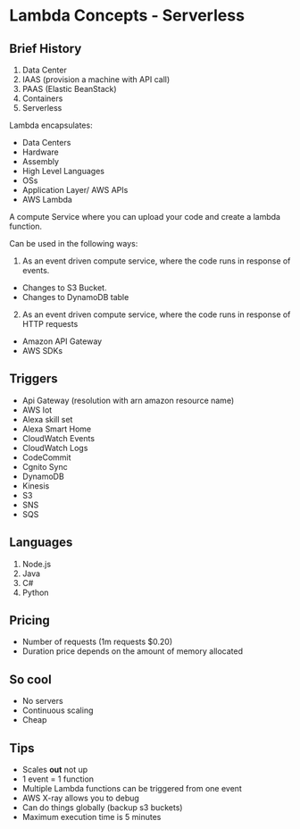 # Lambda Concepts - Serverless

## Brief History

1.  Data Center
2.  IAAS (provision a machine with API call)
3.  PAAS (Elastic BeanStack)
4.  Containers
5.  Serverless

Lambda encapsulates:

- Data Centers
- Hardware
- Assembly
- High Level Languages
- OSs
- Application Layer/ AWS APIs
- AWS Lambda

A compute Service where you can upload your code and create a lambda function.

Can be used in the following ways:

1.  As an event driven compute service, where the code runs in response of events.

- Changes to S3 Bucket.
- Changes to DynamoDB table

2.  As an event driven compute service, where the code runs in response of HTTP requests

- Amazon API Gateway
- AWS SDKs

## Triggers

- Api Gateway (resolution with arn amazon resource name)
- AWS Iot
- Alexa skill set
- Alexa Smart Home
- CloudWatch Events
- CloudWatch Logs
- CodeCommit
- Cgnito Sync
- DynamoDB
- Kinesis
- S3
- SNS
- SQS

## Languages

1.  Node.js
2.  Java
3.  C#
4.  Python

## Pricing

- Number of requests (1m requests $0.20)
- Duration price depends on the amount of memory allocated

## So cool

- No servers
- Continuous scaling
- Cheap

## Tips

- Scales **out** not up
- 1 event = 1 function
- Multiple Lambda functions can be triggered from one event
- AWS X-ray allows you to debug
- Can do things globally (backup s3 buckets)
- Maximum execution time is 5 minutes
